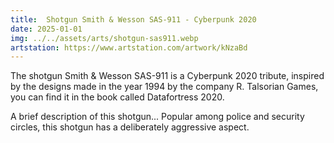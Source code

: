```yaml
---
title:  Shotgun Smith & Wesson SAS-911 - Cyberpunk 2020
date: 2025-01-01
img: ../../assets/arts/shotgun-sas911.webp
artstation: https://www.artstation.com/artwork/kNzaBd
---
```


The shotgun Smith & Wesson SAS-911 is a Cyberpunk 2020 tribute, inspired by the designs made in the year 1994 by the company R. Talsorian Games, you can find it in the book called Datafortress 2020.

A brief description of this shotgun... Popular among police and security circles, this shotgun has a deliberately aggressive aspect.